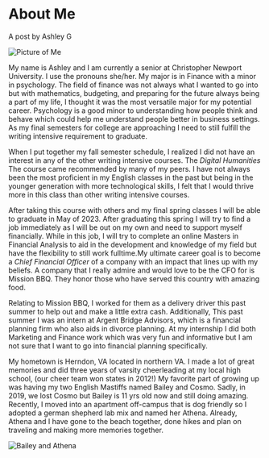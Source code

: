 # About Me 

A post by Ashley G

 ![Picture of Me](https://agengl350.github.io/Ashley-G-Engl350/images/cheer.jpg)

My name is Ashley and I am currently a senior at Christopher Newport University. I use the pronouns she/her. My major is in Finance with a minor in psychology. The field of finance was not always what I wanted to go into but with mathematics, budgeting, and preparing for the future always being a part of my life, I thought it was the most versatile major for my potential career. Psychology is a good minor to understanding how people think and behave which could help me understand people better in business settings. As my final semesters for college are approaching I need to still fulfill the writing intensive requirement to graduate.

When I put together my fall semester schedule, I realized I did not have an interest in any of the other writing intensive courses. The *Digital Humanities* The course came recommended by many of my peers. I have not always been the most proficient in my English classes in the past but being in the younger generation with more technological skills, I felt that I would thrive more in this class than other writing intensive courses.	

After taking this course with others and my final spring classes I will be able to graduate in May of 2023. After graduating this spring I will try to find a job immediately as I will be out on my own and need to support myself financially. While in this job, I will try to complete an online Masters in Financial Analysis to aid in the development and knowledge of my field but have the flexibility to still work fulltime.My ultimate career goal is to become a *Chief Financial Officer* of a company with an impact that lines up with my beliefs. A company that I really admire and would love to be the CFO for is Mission BBQ. They honor those who have served this country with amazing food.

Relating to Mission BBQ, I worked for them as a delivery driver this past summer to help out and make a little extra cash. Additionally, This past summer I was an intern at Argent Bridge Advisors, which is a financial planning firm who also aids in divorce planning. At my internship I did both Marketing and Finance work which was very fun and informative but I am not sure that I want to go into financial planning specifically.

My hometown is Herndon, VA located in northern VA. I made a lot of great memories and did three years of varsity cheerleading at my local high school, (our cheer team won states in 2012!) My favorite part of growing up was having my two English Mastiffs named Bailey and Cosmo. Sadly, in 2019, we lost Cosmo but Bailey is 11 yrs old now and still doing amazing. Recently, I moved into an apartment off-campus that is dog friendly so I adopted a german shepherd lab mix and named her Athena. Already, Athena and I have gone to the beach together, done hikes and plan on traveling and making more memories together.
  
  ![Bailey and Athena](https://agengl350.github.io/Ashley-G-Engl350/images/Bailey.jpg)
